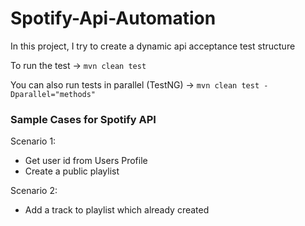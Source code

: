 # Spotify-Api-Automation

In this project, I try to create a dynamic api acceptance test structure

To run the test -> ``mvn clean test``

You can also run tests in parallel (TestNG) -> ``mvn clean test -Dparallel="methods"``

### Sample Cases for Spotify API

Scenario 1: 

- Get user id from Users Profile
- Create a public playlist

Scenario 2:

- Add a track to playlist which already created
